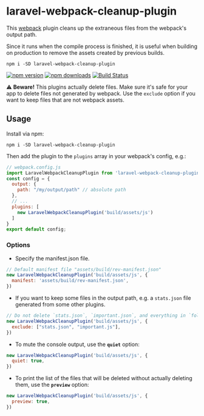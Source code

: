 # laravel-webpack-cleanup-plugin

This [webpack](http://webpack.github.io) plugin cleans up the extraneous files
from the webpack's output path.

Since it runs when the compile process is finished, it is useful when building
on production to remove the assets created by previous builds.

```
npm i -SD laravel-webpack-cleanup-plugin
```

[![npm version](https://img.shields.io/npm/v/laravel-webpack-cleanup-plugin.svg?style=flat-square)](https://www.npmjs.com/package/laravel-webpack-cleanup-plugin)
[![npm downloads](https://img.shields.io/npm/dm/laravel-webpack-cleanup-plugin.svg?style=flat-square)](http://npm-stat.com/charts.html?package=laravel-webpack-cleanup-plugin)
[![Build Status](https://img.shields.io/travis/zandzpider/laravel-webpack-cleanup-plugin.svg?style=flat-square)](https://travis-ci.org/zandzpider/laravel-webpack-cleanup-plugin)

⚠️ **Beware!** This plugins actually delete files. Make sure it's safe for your app
to delete files not generated by webpack. Use the `exclude` option if you want to
keep files that are not webpack assets.

## Usage

Install via npm:

```
npm i -SD laravel-webpack-cleanup-plugin
```

Then add the plugin to the `plugins` array in your webpack's config, e.g.:

```js
// webpack.config.js
import LaravelWebpackCleanupPlugin from 'laravel-webpack-cleanup-plugin';
const config = {
  output: {
    path: "/my/output/path" // absolute path
  },
  // ...
  plugins: [
    new LaravelWebpackCleanupPlugin('build/assets/js')
  ]
}
export default config;
```

### Options

* Specify the manifest.json file.

```js
// Default manifest file "assets/build/rev-manifest.json"
new LaravelWebpackCleanupPlugin('build/assets/js', {
  manifest: 'assets/build/rev-manifest.json',
})
```

* If you want to keep some files in the output path, e.g. a `stats.json` file generated from some other
plugins.

```js
// Do not delete `stats.json`, `important.json`, and everything in `folder`
new LaravelWebpackCleanupPlugin('build/assets/js', {
  exclude: ["stats.json", "important.js"],
})
```

* To mute the console output, use the **`quiet`** option:

```js
new LaravelWebpackCleanupPlugin('build/assets/js', {
  quiet: true,
})
```

* To print the list of the files that will be deleted without actually deleting them, use the **`preview`** option:

```js
new LaravelWebpackCleanupPlugin('build/assets/js', {
  preview: true,
})
```